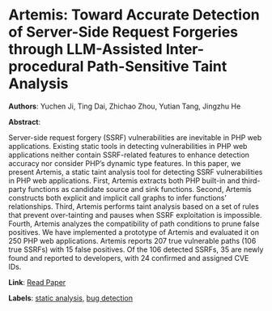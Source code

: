 # Artemis: Toward Accurate Detection of Server-Side Request Forgeries through LLM-Assisted Inter-procedural Path-Sensitive Taint Analysis

**Authors**: Yuchen Ji, Ting Dai, Zhichao Zhou, Yutian Tang, Jingzhu He

**Abstract**:

Server-side request forgery (SSRF) vulnerabilities are inevitable in PHP web applications. Existing static tools in detecting vulnerabilities in PHP web applications neither contain SSRF-related features to enhance detection accuracy nor consider PHP’s dynamic type features. In this paper, we present Artemis, a static taint analysis tool for detecting SSRF vulnerabilities in PHP web applications. First, Artemis extracts both PHP built-in and third-party functions as candidate source and sink functions. Second, Artemis constructs both explicit and implicit call graphs to infer functions’ relationships. Third, Artemis performs taint analysis based on a set of rules that prevent over-tainting and pauses when SSRF exploitation is impossible. Fourth, Artemis analyzes the compatibility of path conditions to prune false positives. We have implemented a prototype of Artemis and evaluated it on 250 PHP web applications. Artemis reports 207 true vulnerable paths (106 true SSRFs) with 15 false positives. Of the 106 detected SSRFs, 35 are newly found and reported to developers, with 24 confirmed and assigned CVE IDs.

**Link**: [Read Paper](https://dl.acm.org/doi/10.1145/3720488)

**Labels**: [static analysis](../../labels/static_analysis.md), [bug detection](../../labels/bug_detection.md)
